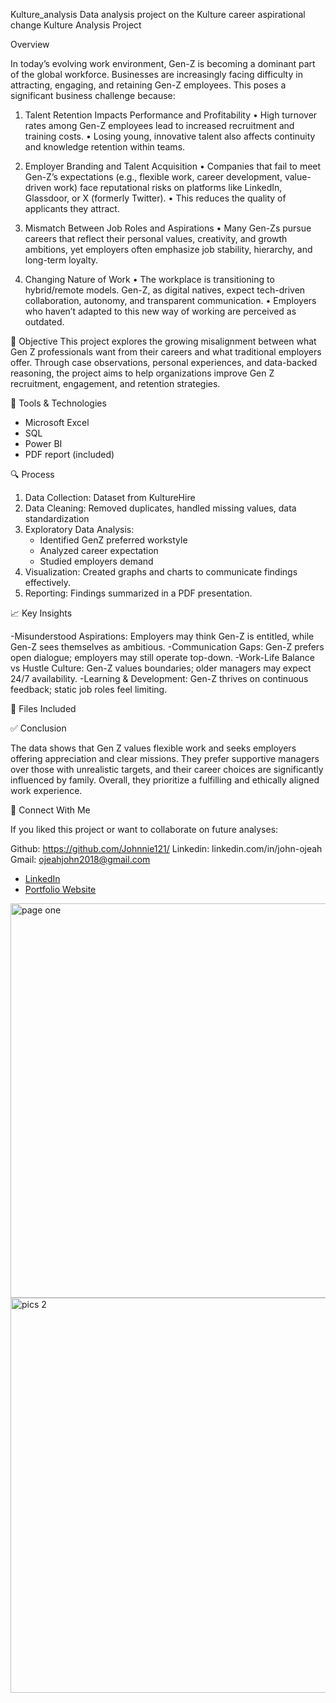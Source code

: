 Kulture_analysis
Data analysis project on the Kulture career aspirational change
Kulture Analysis Project

Overview

In today’s evolving work environment, Gen-Z is becoming a dominant part of the global workforce. Businesses are increasingly facing difficulty in attracting, engaging, and retaining Gen-Z employees. This poses a significant business challenge because:
1. Talent Retention Impacts Performance and Profitability
•	High turnover rates among Gen-Z employees lead to increased recruitment and training costs.
•	Losing young, innovative talent also affects continuity and knowledge retention within teams.

2. Employer Branding and Talent Acquisition
•	Companies that fail to meet Gen-Z’s expectations (e.g., flexible work, career development, value-driven work) face reputational risks on platforms like LinkedIn, Glassdoor, or X (formerly Twitter).
•	This reduces the quality of applicants they attract.

3. Mismatch Between Job Roles and Aspirations
•	Many Gen-Zs pursue careers that reflect their personal values, creativity, and growth ambitions, yet employers often emphasize job stability, hierarchy, and long-term loyalty.

4. Changing Nature of Work
•	The workplace is transitioning to hybrid/remote models. Gen-Z, as digital natives, expect tech-driven collaboration, autonomy, and transparent communication.
•	Employers who haven’t adapted to this new way of working are perceived as outdated.


📌 Objective
This project explores the growing misalignment between what Gen Z professionals want from their careers and what traditional employers offer. Through case observations, personal experiences, and data-backed reasoning, the project aims to help organizations improve Gen Z recruitment, engagement, and retention strategies.

📁 Tools & Technologies

- Microsoft Excel
- SQL
- Power BI
- PDF report (included)

🔍 Process

1. Data Collection: Dataset from KultureHire
2. Data Cleaning: Removed duplicates, handled missing values, data standardization
3. Exploratory Data Analysis:
   - Identified GenZ preferred workstyle
   - Analyzed career expectation
   - Studied employers demand
4. Visualization: Created graphs and charts to communicate findings effectively.
5. Reporting: Findings summarized in a PDF presentation.

📈 Key Insights

-Misunderstood Aspirations: Employers may think Gen-Z is entitled, while Gen-Z sees themselves as ambitious.
-Communication Gaps: Gen-Z prefers open dialogue; employers may still operate top-down.
-Work-Life Balance vs Hustle Culture: Gen-Z values boundaries; older managers may expect 24/7 availability.
-Learning & Development: Gen-Z thrives on continuous feedback; static job roles feel limiting.


📄 Files Included

 ✅ Conclusion

The data shows that Gen Z values flexible work and seeks employers offering appreciation and clear missions. They prefer supportive managers over those with unrealistic targets, and their career choices are significantly influenced by family. Overall, they prioritize a fulfilling and ethically aligned work experience.


🔗 Connect With Me

If you liked this project or want to collaborate on future analyses:

Github: https://github.com/Johnnie121/
Linkedin: linkedin.com/in/john-ojeah
Gmail: ojeahjohn2018@gmail.com


- [LinkedIn](https://linkedin.com/in/yourusername)
- [Portfolio Website](https://yourportfolio.com)
<img width="1102" height="631" alt="page one" src="https://github.com/user-attachments/assets/347ae743-c4b4-434c-b65e-723a552b4603" />
<img width="1094" height="632" alt="pics 2" src="https://github.com/user-attachments/assets/dc0cb045-3ebb-4927-b9f0-e174d02ed7e7" />
